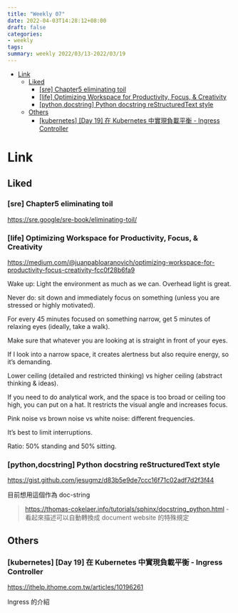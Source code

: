 ```yaml
---
title: "Weekly 07"
date: 2022-04-03T14:28:12+08:00
draft: false
categories:
- weekly
tags:
summary: weekly 2022/03/13-2022/03/19
---
```


- [Link](#link)
  - [Liked](#liked)
    - [[sre] Chapter5 eliminating toil](#sre-chapter5-eliminating-toil)
    - [[life] Optimizing Workspace for Productivity, Focus, & Creativity](#life-optimizing-workspace-for-productivity-focus--creativity)
    - [[python,docstring] Python docstring reStructuredText style](#pythondocstring-python-docstring-restructuredtext-style)
  - [Others](#others)
    - [[kubernetes] [Day 19] 在 Kubernetes 中實現負載平衡 - Ingress Controller](#kubernetes-day-19-在-kubernetes-中實現負載平衡---ingress-controller)

# Link
## Liked

### [sre] Chapter5 eliminating toil
https://sre.google/sre-book/eliminating-toil/

### [life] Optimizing Workspace for Productivity, Focus, & Creativity

https://medium.com/@juanpabloaranovich/optimizing-workspace-for-productivity-focus-creativity-fcc0f28b6fa9

Wake up: Light the environment as much as we can. Overhead light is great.

Never do: sit down and immediately focus on something (unless you are stressed or highly motivated).

For every 45 minutes focused on something narrow, get 5 minutes of relaxing eyes (ideally, take a walk).

Make sure that whatever you are looking at is straight in front of your eyes.

If I look into a narrow space, it creates alertness but also require energy, so it’s demanding.

Lower ceiling (detailed and restricted thinking) vs higher ceiling (abstract thinking & ideas).

If you need to do analytical work, and the space is too broad or ceiling too high, you can put on a hat. It restricts the visual angle and increases focus.

Pink noise vs brown noise vs white noise: different frequencies.

It’s best to limit interruptions.

Ratio: 50% standing and 50% sitting.

### [python,docstring] Python docstring reStructuredText style


https://gist.github.com/jesugmz/d83b5e9de7ccc16f71c02adf7d2f3f44

目前想用這個作為 doc-string

> https://thomas-cokelaer.info/tutorials/sphinx/docstring_python.html - 看起來描述可以自動轉換成 document website 的特殊規定

## Others

### [kubernetes] [Day 19] 在 Kubernetes 中實現負載平衡 - Ingress Controller

https://ithelp.ithome.com.tw/articles/10196261

Ingress 的介紹
